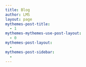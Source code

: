 ```yaml
---
title: Blog
author: LMS
layout: page
mythemes-post-title:
  - 1
mythemes-mythemes-use-post-layout:
  - 0
mythemes-post-layout:
  - 
mythemes-post-sidebar:
  - 
---
```

